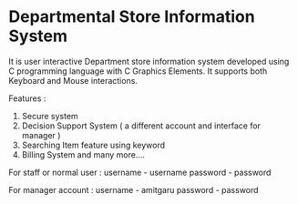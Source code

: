 # Departmental Store Information System

It is user interactive Department store information system developed using C programming language with C Graphics Elements. It supports both Keyboard and Mouse interactions.

Features :
1. Secure system
2. Decision Support System ( a different account and interface for manager )
3. Searching Item feature using keyword
4. Billing System and many more....

For staff or normal user :
username - username
password - password

For manager account :
username - amitgaru
password - password
